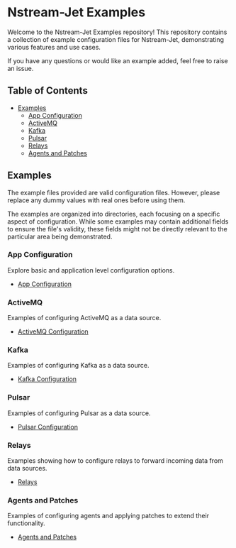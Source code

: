 # Nstream-Jet Examples

Welcome to the Nstream-Jet Examples repository! 
This repository contains a collection of example configuration files for Nstream-Jet, demonstrating various features and use cases.

If you have any questions or would like an example added, feel free to raise an issue.

## Table of Contents

- [Examples](#examples)
  - [App Configuration](#app-configuration)
  - [ActiveMQ](#activemq)
  - [Kafka](#kafka)
  - [Pulsar](#pulsar)
  - [Relays](#relays)
  - [Agents and Patches](#agents-and-patches)


## Examples

The example files provided are valid configuration files. 
However, please replace any dummy values with real ones before using them.

The examples are organized into directories, each focusing on a specific aspect of configuration. 
While some examples may contain additional fields to ensure the file's validity, these fields might not be directly relevant to the particular area being demonstrated.

### App Configuration

Explore basic and application level configuration options.

- [App Configuration](app)

### ActiveMQ

Examples of configuring ActiveMQ as a data source.

- [ActiveMQ Configuration](activemq)

### Kafka

Examples of configuring Kafka as a data source.

- [Kafka Configuration](kafka)

### Pulsar

Examples of configuring Pulsar as a data source.

- [Pulsar Configuration](pulsar)

### Relays

Examples showing how to configure relays to forward incoming data from data sources.

- [Relays](relays)

### Agents and Patches

Examples of configuring agents and applying patches to extend their functionality.

- [Agents and Patches](patches)
